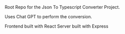 Root Repo for the Json To Typescript Converter Project. 

Uses Chat GPT to perform the conversion.

Frontend built with React
Server built with Express

